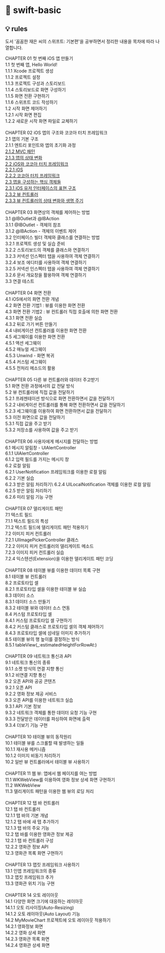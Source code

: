 # 🚀 swift-basic
## 💡 rules
도서 '꼼꼼한 재은 씨의 스위프트: 기본편'을 공부하면서 정리한 내용을 목차에 따라 나열합니다.

CHAPTER 01 첫 번째 iOS 앱 만들기\
1.1 첫 번째 앱, Hello World!\
1.1.1 Xcode 프로젝트 생성\
1.1.2 프로젝트 설정\
1.1.3 프로젝트 구성과 스토리보드 \
1.1.4 스토리보드로 화면 구성하기 \
1.1.5 화면 전환 구현하기 \
1.1.6 스위프트 코드 작성하기 \
1.2 시작 화면 제어하기 \
1.2.1 시작 화면 편집 \
1.2.2 새로운 시작 화면 파일로 교체하기 \
\
CHAPTER 02 iOS 앱의 구조와 코코아 터치 프레임워크 \
2.1 앱의 기본 구조 \
2.1.1 엔트리 포인트와 앱의 초기화 과정 \
[2.1.2 MVC 패턴](https://velog.io/@sogih/2019-05-05-1705-작성됨-d0jvaoy08g) \
[2.1.3 앱의 상태 변화](https://velog.io/@sogih/2019-05-05-1705-작성됨-5zjvap6byy) \
[2.2 iOS와 코코아 터치 프레임워크 \
2.2.1 iOS \
2.2.2 코코아 터치 프레임워크](https://velog.io/@sogih/iOS와-코코아-터치-프레임워크-lsjvc0iqlj) \
[2.3 앱을 구성하는 핵심 객체들 \
2.3.1 iOS 유저 인터페이스의 표현 구조 \
2.3.2 뷰 컨트롤러 \
2.3.3 뷰 컨트롤러의 상태 변화와 생명 주기](https://velog.io/@sogih/2019-05-07-1105-작성됨-bajvd675wm) \
\
CHAPTER 03 화면상의 객체를 제어하는 방법 \
3.1 @IBOutlet과 @IBAction \
3.1.1 @IBOutlet - 객체의 참조 \
3.1.2 @IBAction - 객체의 이벤트 제어 \
3.2 인터페이스 빌더 객체와 클래스를 연결하는 방법 \
3.2.1 프로젝트 생성 및 실습 준비 \
3.2.2 스토리보드의 객체를 클래스와 연결하기 \
3.2.3 커넥션 인스펙터 탭을 사용하여 객체 연결하기 \
3.2.4 보조 에디터를 사용하여 객체 연결하기 \
3.2.5 커넥션 인스펙터 탭을 사용하여 객체 연결하기 \
3.2.6 문서 개요창을 활용하여 객체 연결하기 \
3.3 연결 테스트 \
\
CHAPTER 04 화면 전환 \
4.1 iOS에서의 화면 전환 개념 \
4.2 화면 전환 기법1 : 뷰를 이용한 화면 전환 \
4.3 화면 전환 기법2 : 뷰 컨트롤러 직접 호출에 의한 화면 전환 \
4.3.1 화면 전환 실습 \
4.3.2 뒤로 가기 버튼 만들기 \
4.4 내비게이션 컨트롤러를 이용한 화면 전환 \
4.5 세그웨이를 이용한 화면 전환 \
4.5.1 액션 세그웨이 \
4.5.2 매뉴얼 세그웨이 \
4.5.3 Unwind - 화면 복귀 \
4.5.4 커스텀 세그웨이 \
4.5.5 전처리 메소드의 활용 \
\
CHAPTER 05 다른 뷰 컨트롤러와 데이터 주고받기 \
5.1 화면 전환 과정에서의 값 전달 방식 \
5.2 뷰 컨트롤러에 직접 값을 전달하기 \
5.2.1 프레젠테이션 방식으로 화면 전환하면서 값을 전달하기 \
5.2.2 내비게이션 컨트롤러를 통해 화면 전환하면서 값을 전달하기 \
5.2.3 세그웨이를 이용하여 화면 전환하면서 값을 전달하기 \
5.3 이전 화면으로 값을 전달하기 \
5.3.1 직접 값을 주고 받기 \
5.3.2 저장소를 사용하여 값을 주고 받기 \
\
CHAPTER 06 사용자에게 메시지를 전달하는 방법 \
6.1 메시지 알림창 - UIAlertController \
6.1.1 UIAlertController \
6.1.2 입력 필드를 가지는 메시지 창 \
6.2 로컬 알림 \
6.2.1 UserNotification 프레임워크를 이용한 로컬 알림 \
6.2.2 기본 실습 \
6.2.3 받은 알림 처리하기\ 
6.2.4 UILocalNotification 객체를 이용한 로컬 알림 \
6.2.5 받은 알림 처리하기 \
6.2.6 미리 알림 기능 구현 \
\
CHAPTER 07 델리게이트 패턴 \
7.1 텍스트 필드 \
7.1.1 텍스트 필드의 특성 \
7.1.2 텍스트 필드에 델리게이트 패턴 적용하기 \
7.2 이미지 피커 컨트롤러 \
7.2.1 UIImagePickerController 클래스 \
7.2.2 이미지 피커 컨트롤러의 델리게이트 메소드 \
7.2.3 이미지 피커 컨트롤러 실습 \
7.2.4 익스텐션(Extension)을 이용한 델리게이트 패턴 코딩 \
\
CHAPTER 08 테이블 뷰를 이용한 데이터 목록 구현 \
8.1 테이블 뷰 컨트롤러 \
8.2 프로토타입 셀 \
8.2.1 프로토타입 셀을 이용한 테이블 뷰 실습 \
8.3 데이터 소스 \
8.3.1 데이터 소스 만들기 \
8.3.2 테이블 뷰와 데이터 소스 연동 \
8.4 커스텀 프로토타입 셀 \
8.4.1 커스텀 프로토타입 셀 구현하기 \
8.4.2 커스텀 클래스로 프로토타입 셀의 객체 제어하기 \
8.4.3 프로토타입 셀에 섬네일 이미지 추가하기 \
8.5 테이블 뷰의 행 높이를 결정하는 방식 \
8.5.1 tableView(_:estimatedHeightForRowAt:) \
\
CHAPTER 09 네트워크 통신과 API \
9.1 네트워크 통신의 종류 \
9.1.1 소켓 방식의 연결 지향 통신 \
9.1.2 비연결 지향 통신 \
9.2 오픈 API와 공공 콘텐츠 \
9.2.1 오픈 API \
9.2.2 영화 정보 제공 서비스 \
9.3 오픈 API를 이용한 네트워크 실습 \
9.3.1 API 기본 정보 \
9.3.2 네트워크 객체를 통한 데이터 요청 기능 구현 \
9.3.3 전달받은 데이터를 파싱하여 화면에 출력 \
9.3.4 더보기 기능 구현 \
\
CHAPTER 10 테이블 뷰의 동작원리 \
10.1 테이블 뷰를 스크롤할 때 발생하는 일들 \
10.1.1 재사용 메커니즘 \
10.1.2 이미지 비동기 처리하기 \
10.2 일반 뷰 컨트롤러에서 테이블 뷰 사용하기 \
\
CHAPTER 11 웹 뷰: 앱에서 웹 페이지를 여는 방법 \
11.1 WKWebView를 이용하여 영화 정보 상세 화면 구현하기 \
11.2 WKWebView \
11.3 델리게이트 패턴을 이용한 웹 뷰의 로딩 처리 \
\
CHAPTER 12 탭 바 컨트롤러 \
12.1 탭 바 컨트롤러 \
12.1.1 탭 바의 기본 개념 \
12.1.2 탭 바에 새 탭 추가하기 \
12.1.3 탭 바의 주요 기능 \
12.2 탭 바를 이용한 영화관 정보 제공 \
12.2.1 탭 바 컨트롤러 구성 \
12.2.2 영화관 정보 API \
12.3 영화관 목록 화면 구현하기 \
\
CHAPTER 13 맵킷 프레임워크 사용하기 \
13.1 인앱 프레임워크의 종류 \
13.2 맵킷 프레임워크 추가 \
13.3 영화관 위치 기능 구현 \
\
CHAPTER 14 오토 레이아웃 \
14.1 다양한 화면 크기에 대응하는 레이아웃 \
14.1.1 오토 리사이징(Auto-Resizing) \
14.1.2 오토 레이아웃(Auto Layout) 기능 \
14.2 MyMovieChart 프로젝트에 오토 레이아웃 적용하기 \
14.2.1 영화정보 화면 \
14.2.2 영화 상세 화면 \
14.2.3 영화관 목록 화면 \
14.2.4 영화관 상세 화면
